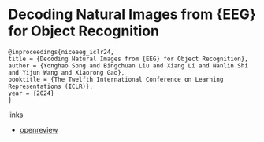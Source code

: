 # Decoding Natural Images from {EEG} for Object Recognition

```
@inproceedings{niceeeg_iclr24,
title = {Decoding Natural Images from {EEG} for Object Recognition},
author = {Yonghao Song and Bingchuan Liu and Xiang Li and Nanlin Shi and Yijun Wang and Xiaorong Gao},
booktitle = {The Twelfth International Conference on Learning Representations (ICLR)},
year = {2024}
}
```

links
- [openreview](https://openreview.net/forum?id=dhLIno8FmH)
